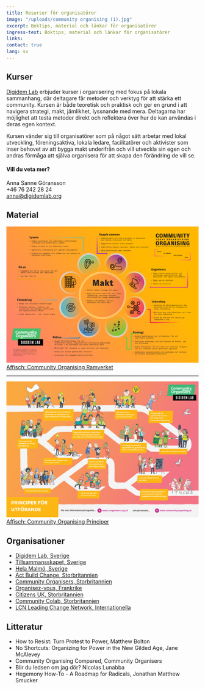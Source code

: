 ```yaml
---
title: Resurser för organisatörer
image: "/uploads/community organising (1).jpg"
excerpt: Boktips, material och länkar för organisatörer
ingress-text: Boktips, material och länkar för organisatörer
links:
contact: true
lang: sv
---
```


## Kurser

[Digidem Lab](https://digidemlab.org) erbjuder kurser i organisering med fokus på
lokala sammanhang, där deltagare får metoder och verktyg
för att stärka ett community. Kursen är både teoretisk
och praktisk och ger en grund i att navigera strategi,
makt, jämlikhet, lyssnande med mera. Deltagarna har
möjlighet att testa metoder direkt och reflektera över hur
de kan användas i deras egen kontext.

Kursen vänder sig till organisatörer som på något sätt
arbetar med lokal utveckling, föreningsaktiva, lokala
ledare, facilitatörer och aktivister som inser behovet av
att bygga makt underifrån och vill utveckla sin egen och
andras förmåga att själva organisera för att skapa den
förändring de vill se.

#### Vill du veta mer?
Anna Sanne Göransson  
+46 76 242 28 24  
[anna@digidemlab.org](mailto:anna@digidemlab.org)


## Material

[![](/uploads/co-ramverk.png) Affisch: Community Organising Ramverket](/uploads/affisch-communityorganising-ramverket.pdf)

***

[![](/uploads/co-principles.jpg) Affisch: Community Organising Principer](/uploads/affisch-communityorganising-principer.pdf)

## Organisationer
* [Digidem Lab, Sverige](https://digidemlab.org)
* [Tillsammansskapet, Sverige](https://tillsammansskapet.se)
* [Hela Malmö, Sverige](https://helamalmo.com)
* [Act Build Change, Storbritannien](https://actbuildchange.com)
* [Community Organisers, Storbritannien](https://www.corganisers.org.uk/)
* [Organisez-vous, Frankrike](https://organisez-vous.org)
* [Citizens UK, Storbritannien](https://citizensuk.org)
* [Community Colab, Storbritannien](http://www.communitycolab.co.uk/)
* [LCN Leading Change Network, Internationella](https://leadingchangenetwork.org)

## Litteratur
* How to Resist: Turn Protest to Power, Matthew Bolton
* No Shortcuts: Organizing for Power in the New Gilded Age,
Jane McAlevey
* Community Organising Compared, Community Organisers
* Blir du ledsen om jag dör? Nicolas Lunabba
* Hegemony How-To - A Roadmap for Radicals, Jonathan
Matthew Smucker
